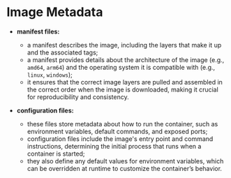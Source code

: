 # Image Metadata

- **manifest files:** 
  - a manifest describes the image, including the layers that make it up and the associated tags;
  - a manifest provides details about the architecture of the image (e.g., `amd64`, `arm64`) and the operating system it is compatible with (e.g., `linux`, `windows`);
  - it ensures that the correct image layers are pulled and assembled in the correct order when the image is downloaded, making it crucial for reproducibility and consistency.

- **configuration files:** 
  - these files store metadata about how to run the container, such as environment variables, default commands, and exposed ports;
  - configuration files include the image's entry point and command instructions, determining the initial process that runs when a container is started;
  - they also define any default values for environment variables, which can be overridden at runtime to customize the container’s behavior.

